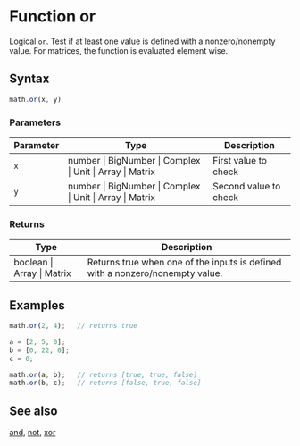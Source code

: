 <!-- Note: This file is automatically generated from source code comments. Changes made in this file will be overridden. -->

# Function or

Logical `or`. Test if at least one value is defined with a nonzero/nonempty value.
For matrices, the function is evaluated element wise.


## Syntax

```js
math.or(x, y)
```

### Parameters

Parameter | Type | Description
--------- | ---- | -----------
`x` | number &#124; BigNumber &#124; Complex &#124; Unit &#124; Array &#124; Matrix | First value to check
`y` | number &#124; BigNumber &#124; Complex &#124; Unit &#124; Array &#124; Matrix | Second value to check

### Returns

Type | Description
---- | -----------
boolean &#124; Array &#124; Matrix |  Returns true when one of the inputs is defined with a nonzero/nonempty value.


## Examples

```js
math.or(2, 4);   // returns true

a = [2, 5, 0];
b = [0, 22, 0];
c = 0;

math.or(a, b);   // returns [true, true, false]
math.or(b, c);   // returns [false, true, false]
```


## See also

[and](and.md),
[not](not.md),
[xor](xor.md)
